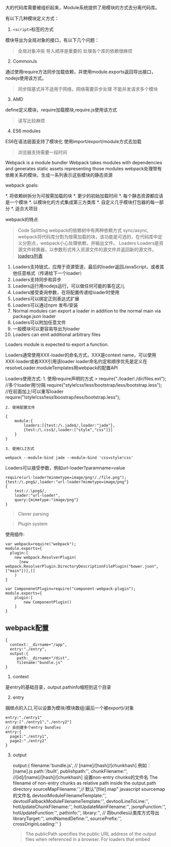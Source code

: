 大的代码库需要被组织起来，Module系统提供了用模块的方式去分离代码库。

有以下几种模块定义方式：

1. `<script>`标签的方式

  模块导出为全局对象的接口，有以下几个问题：
>全局对象冲突
>导入顺序是重要的
>处理各个库的依赖很麻烦

2. CommonJs

  通过使用require方法同步加载依赖，并使用module.exports返回导出接口，nodejs使用该方式。
>同步阻塞式并不适用于网络，网络需要异步处理
>不能并发请求多个模块

3. AMD

  define定义模块，require加载模块,require.js使用该方式

>读写比较麻烦

4. ES6 modules

  ES6在语法层面支持了模块化 使用import/export/module方式去加载

>浏览器支持需要一段时间

Webpack is a module bundler
Webpack takes modules with dependencies and generates static assets representing those modules
webpack处理带有依赖关系的模块，生成一系列表示这些模块的静态资源

webpack goals:

*. 将依赖树拆分为可按需加载的块 
*. 更少的初始加载时间
*. 每个静态资源都应该是一个模块
*. 以模块化的方式集成第三方类库
*. 自定义几乎模块打包器的每一部分
*. 适合大项目

webpack的特点

>Code Splitting
webpack的依赖树中有两种依赖方式 sync/async,
webpack将代码库分割为按需加载的块，该功能是可选的，在代码库中定义分割点，webpack小心处理依赖，并输出文件。
>Loaders
Loaders是资源文件转换器，以参数形式传入资源文件的源文件并返回新的源文件。[loaders列表](http://webpack.github.io/docs/list-of-loaders.html)
1. Loaders支持链式，应用于资源管道，最后的loader返回JavaScript，或者其他任意格式（传递给下一个loader）
2. Loaders支持同步和异步
3. Loaders运行用nodejs运行，可以做任何可能的事在这儿
4. Loaders接受查询参数，在将配置传递给loader时使用
5. Loaders可以绑定正则表达式扩展
6. Loaders可以通过npm 发布/安装
7. Normal modules can export a loader in addition to the normal main via package.json loader
8. Loaders可以附加任意文件
9. 一般模块可以更容易导出为loader
10. Loaders can emit additional arbitrary files


Loaders module is expected to export a function.

Loaders通常使用XXX-loader的命名方式，XXX是context name，可以使用XXX-loader或者XXX引用该loader
loader命名约定和顺序优先是定义在resolveLoader.moduleTemplates用webpack的配置API

Loaders使用方式:
    1. 使用require声明的方式
        >
    require("./loader!./dir/files.ext");
    //多个loader用!分隔
    require("style!css!less!bootstrap/less/bootstrap.less");
    //在前面加上!可以重写loader
    require("!style!css!less!boostrap/less/bootstrap.less");
        
    2. 使用配置文件
    
    {
        module:{
            loaders:[{test:/\.jade$/,loader:"jade"},
            {test:/\.css$/,loader:["style","css"]}]
        }
    }
                 
    3. 使用CLI方式
    
    webpack --module-bind jade --module-bind 'css=style!css'
    
Loaders可以接受参数，例如url-loader?paramname=value

    require(url-loader?minmetype=image/png!/./file.png");
    {test:/\.png$/,loader:"url-loader?mimetype=image/png"}
    {
        test:/.\png$/, 
        loader:"url-loader",
        query:{mimetype:"image/png"}
    }

>Clever parsing

>Plugin system

使用插件:
    
    var webpack=require("webpack");
    module.exports={
      plugin:[
        new webpack.ResolverPlugin(
          [new webpack.ResolverPlugin.DirectoryDescriptionFilePlugin("bower.json",["main"])],[]
        )
    }
    
    var ComponenetPlugin=require("component-webpack-plugin");
    module.exports={
        plugin:[
            new ComponentPlugin()
        ]
    }
    
    
webpack配置
---

    {
      context:__dirname+"/app",
      entry:"./entry",
      output:{
         path:__dirname+"/dist",
         filename:"bundle.js"
    }
    
1. context

是entry的基础目录，output.pathinfo缩短到这个目录 

2. entry

捆绑点的入口,可以设置为模块/模块数组(最后一个被export)/对象

    entry:"./entry1"
    entry:["./entry1","./entry2"]
    // 会创建多个entry bundles
    entry:{
      page1:"./entry1",
      page2:"./entry2"
    }

3. output

    output:{
      filename:'bundle.js', // [name]/[hash]/[chunkhash] 例如：[name].js
      path:'/built',
      publishpath:'',
      chunkFilename:'', //[id]/[name]/[hash]/[chunkhash] 设置non-entry chunks的文件名  The filename of non-entry chunks as relative path inside the output.path directory
      sourceMapFilename:'',// 默认"[file].map" javascript sourcemap的文件名
      devtoolModuleFilenameTemplate:'',
      devtoolFallbackModuleFilenameTemplate:'',
      devtoolLineToLine:'',
      hotUpdateChunkFilename:'',
      hotUpdateMainFilename:'',
      jsonpFunction:'',
      hotUpdateFunction:'',
      pathinfo:'',
      library:'', // 将bundles以类库方式导出
      libraryTarget:'',
      umdNamedDefine:'',
      sourcePrefix:'',
      crossOriginLoading:''
    }
    
    >The publicPath specifies the public URL address of the output files when referenced in a browser. For loaders that embed <script> or <link> tags or reference assets like images, publicPath is used as the href or url() to the file when it’s different than their location on disk (as specified by path). This can be helpful when you want to host some or all output files on a different domain or on a CDN. The Webpack Dev Server also uses this to determine the path where the output files are expected to be served from. As with path you can use the [hash] substitution for a better caching profile.
    

4. module
    
    module:{
      // 每一个loader都有如下属性
      // test:必须满足的条件
      // exclude:必须不被满足的条件
      // include:必须被满足的条件
      // loader:以!分隔的loaders
      // loaders:loaders数组
      loaders:[
        {
      ],
      preloaders:[],
      postLoaders:[],
      noParse:'', // 正则表达式或者正则表达式数组 过滤不需要解析的文件
    }
    
        IMPORTANT: The loaders here are resolved relative to the resource which they are applied to. This means they are not resolved relative to the configuration file. If you have loaders installed from npm and your node_modules folder is not in a parent folder of all source files, webpack cannot find the loader. You need to add the node_modules folder as absolute path to the resolveLoader.root option. (resolveLoader: { root: path.join(__dirname, "node_modules") })

    
5. resolve

    resolve:{
      alias:{},
      root:[], // 模块目录的绝对路径 可以用path.resolve('./app/modules')将相对路径转为绝对路径
      
    
    
    npm install webpack -g
